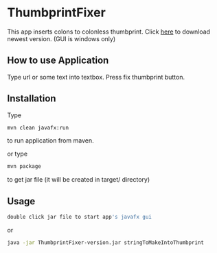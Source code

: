 # ThumbprintFixer
This app inserts colons to colonless thumbprint.
Click [here](https://github.com/czarecoo/ThumbprintFixer/releases) to download newest version.
(GUI is windows only)

## How to use Application
Type url or some text into textbox.
Press fix thumbprint button.
## Installation
Type
```bash
mvn clean javafx:run
```
to run application from maven.

or type
```bash
mvn package
```
to get jar file (it will be created in target/ directory)

## Usage

```bash
double click jar file to start app's javafx gui
```
or 
```bash
java -jar ThumbprintFixer-version.jar stringToMakeIntoThumbprint
```
